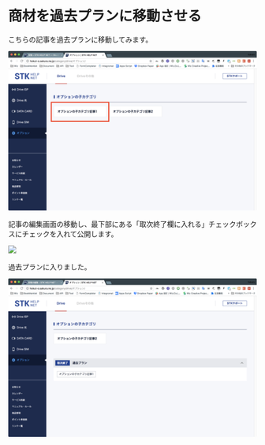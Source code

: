 # 商材を過去プランに移動させる

こちらの記事を過去プランに移動してみます。

![](../.gitbook/assets/image%20%288%29.png)

  
記事の編集画面の移動し、最下部にある「取次終了欄に入れる」チェックボックスにチェックを入れて公開します。

![](../.gitbook/assets/2018-06-29-18.03.49.gif)

過去プランに入りました。

![](../.gitbook/assets/sukurnshotto-2018-06-29-180916.png)

